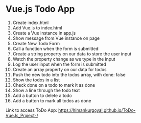 # Vue.js Todo App

1) Create index.html
2)  Add Vue.js to index.html
3)  Create a Vue instance in app.js
4)  Show message from Vue instance on page
5) Create New Todo Form
6) Call a function when the form is submitted
7) Create a string property on our data to store the user input
 8) Watch the property change as we type in the input
9) Log the user input when the form is submitted
10) Create an array property on our data for todos
11) Push the new todo into the todos array, with done: false
12) Show the todos in a list
13) Check done on a todo to mark it as done
14) Show a line through the todo text
15) Add a button to delete a todo
16) Add a button to mark all todos as done

Link to access ToDo App: https://himankurgoyal.github.io/ToDo-VueJs_Project-/
